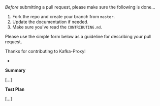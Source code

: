 *Before* submitting a pull request, please make sure the following is done...

1. Fork the repo and create your branch from `master`.
2. Update the documentation if needed.
3. Make sure you've read the `CONTRIBUTING.md`.

Please use the simple form below as a guideline for describing your pull request.

Thanks for contributing to Kafka-Proxy!

-

**Summary**

[...]

**Test Plan**

[...]
